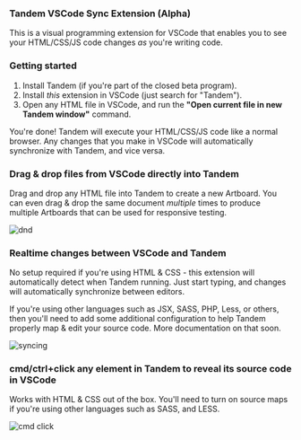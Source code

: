 ### Tandem VSCode Sync Extension (Alpha)

This is a visual programming extension for VSCode that enables you to see your HTML/CSS/JS code changes *as* you're writing code. 

### Getting started

1. Install Tandem (if you're part of the closed beta program).
2. Install *this* extension in VSCode (just search for "Tandem").
3. Open any HTML file in VSCode, and run the **"Open current file in new Tandem window"** command.

You're done! Tandem will execute your HTML/CSS/JS code like a normal browser. Any changes that you make in VSCode will automatically
synchronize with Tandem, and vice versa. 

<!--### Opening files in Tandem from VSCode

You can open any file in VSCode in a new Tandem window by running cmd+p in VSCode, and selecting **"Open current file in new Tandem window"**.
If you're looking to open a file in an *existing* window, then you can simply drag & drop any file you into Tandem.  

![command](https://cloud.githubusercontent.com/assets/757408/21056883/08751b3c-bdfd-11e6-9a7a-38863213970e.gif)

-->

### Drag & drop files from VSCode directly into Tandem

Drag and drop any HTML file into Tandem to create a new Artboard. You can even drag & drop the same document *multiple* times to produce
multiple Artboards that can be used for responsive testing. 

![dnd](https://cloud.githubusercontent.com/assets/757408/21056888/0ad329dc-bdfd-11e6-89e5-63ab1afd1503.gif)

### Realtime changes between VSCode and Tandem

No setup required if you're using HTML & CSS - this extension will automatically detect when Tandem running. Just start typing, and changes will automatically
synchronize between editors. 

If you're using other languages such as JSX, SASS, PHP, Less, or others, then you'll need to add some additional configuration to help Tandem properly map & edit your 
source code. More documentation on that soon. 

![syncing](https://cloud.githubusercontent.com/assets/757408/21056884/08d42eec-bdfd-11e6-9b47-aa4223f7e75f.gif)

### cmd/ctrl+click any element in Tandem to reveal its source code in VSCode

Works with HTML & CSS out of the box. You'll need to turn on source maps if you're using other languages such as SASS, and LESS.  

![cmd click](https://cloud.githubusercontent.com/assets/757408/21056829/df3cf3ca-bdfc-11e6-86e0-56ab46a194d1.gif)

